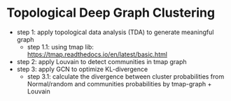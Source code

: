 # Topological Deep Graph Clustering
- step 1: apply topological data analysis (TDA) to generate meaningful graph 
  - step 1.1: using tmap lib: https://tmap.readthedocs.io/en/latest/basic.html
- step 2: apply Louvain to detect communities in tmap graph
- step 3: apply GCN to optimize KL-divergence
  - step 3.1: calculate the divergence between cluster probabilities from Normal/random and communities probabilities by tmap-graph + Louvain 
